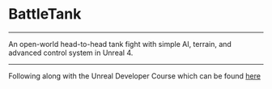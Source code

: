 # BattleTank
****
An open-world head-to-head tank fight with simple AI, terrain, and advanced control system in Unreal 4.
****

Following along with the Unreal Developer Course which can be found [here](https://www.udemy.com/unrealcourse/)
